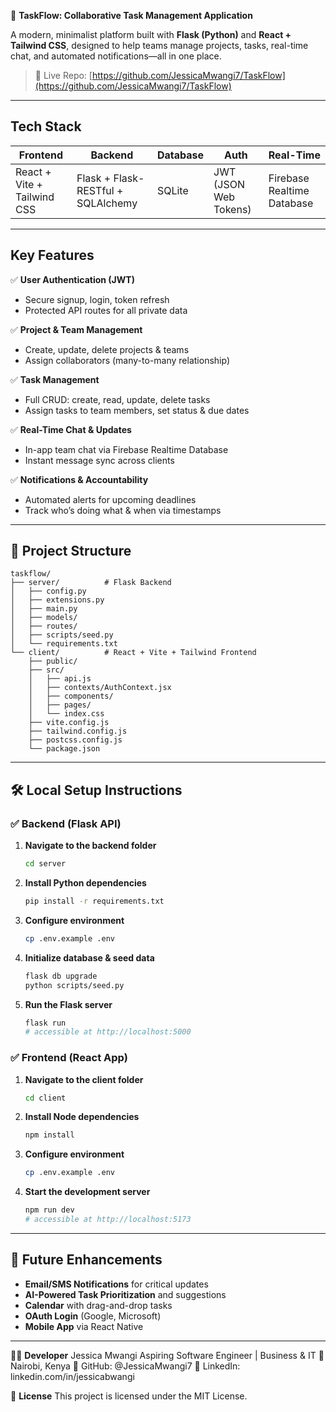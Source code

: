 💼 **TaskFlow: Collaborative Task Management Application**

A modern, minimalist platform built with **Flask (Python)** and **React + Tailwind CSS**, designed to help teams manage projects, tasks, real-time chat, and automated notifications—all in one place.

> 🔗 Live Repo: [https://github.com/JessicaMwangi7/TaskFlow](https://github.com/JessicaMwangi7/TaskFlow)

---

## Tech Stack

| Frontend                    | Backend                            | Database | Auth                  | Real-Time                  |
| --------------------------- | ---------------------------------- | -------- | --------------------- | -------------------------- |
| React + Vite + Tailwind CSS | Flask + Flask-RESTful + SQLAlchemy | SQLite   | JWT (JSON Web Tokens) | Firebase Realtime Database |

---

## Key Features

✅ **User Authentication (JWT)**

* Secure signup, login, token refresh
* Protected API routes for all private data

✅ **Project & Team Management**

* Create, update, delete projects & teams
* Assign collaborators (many-to-many relationship)

✅ **Task Management**

* Full CRUD: create, read, update, delete tasks
* Assign tasks to team members, set status & due dates

✅ **Real-Time Chat & Updates**

* In-app team chat via Firebase Realtime Database
* Instant message sync across clients

✅ **Notifications & Accountability**

* Automated alerts for upcoming deadlines
* Track who’s doing what & when via timestamps

---

## 📁 Project Structure

```
taskflow/
├── server/          # Flask Backend
│   ├── config.py
│   ├── extensions.py
│   ├── main.py
│   ├── models/
│   ├── routes/
│   ├── scripts/seed.py
│   └── requirements.txt
└── client/          # React + Vite + Tailwind Frontend
    ├── public/
    ├── src/
    │   ├── api.js
    │   ├── contexts/AuthContext.jsx
    │   ├── components/
    │   ├── pages/
    │   └── index.css
    ├── vite.config.js
    ├── tailwind.config.js
    ├── postcss.config.js
    └── package.json
```

---

## 🛠️ Local Setup Instructions

### ✅ Backend (Flask API)

1. **Navigate to the backend folder**

   ```bash
   cd server
   ```
2. **Install Python dependencies**

   ```bash
   pip install -r requirements.txt
   ```
3. **Configure environment**

   ```bash
   cp .env.example .env
   ```
4. **Initialize database & seed data**

   ```bash
   flask db upgrade
   python scripts/seed.py
   ```
5. **Run the Flask server**

   ```bash
   flask run
   # accessible at http://localhost:5000
   ```

### ✅ Frontend (React App)

1. **Navigate to the client folder**

   ```bash
   cd client
   ```
2. **Install Node dependencies**

   ```bash
   npm install
   ```
3. **Configure environment**

   ```bash
   cp .env.example .env
   ```
4. **Start the development server**

   ```bash
   npm run dev
   # accessible at http://localhost:5173
   ```

---

## 🌟 Future Enhancements

* **Email/SMS Notifications** for critical updates
* **AI-Powered Task Prioritization** and suggestions
* **Calendar** with drag-and-drop tasks
* **OAuth Login** (Google, Microsoft)
* **Mobile App** via React Native

---

👨‍💻 **Developer**
Jessica Mwangi
Aspiring Software Engineer | Business & IT
📍 Nairobi, Kenya
🔗 GitHub: @JessicaMwangi7
🔗 LinkedIn: linkedin.com/in/jessicabwangi

📜 **License**
This project is licensed under the MIT License.
